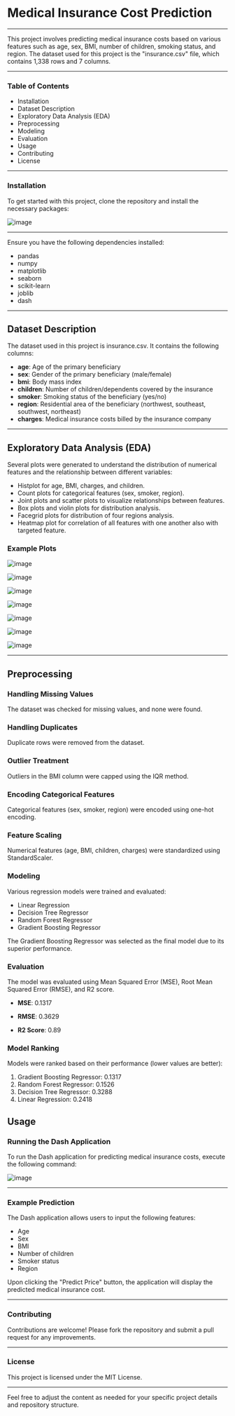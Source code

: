# Medical Insurance Cost Prediction

______________________________________________________________________________________________

This project involves predicting medical insurance costs based on various features such as age, sex, BMI, number of children, smoking status, and region. The dataset used for this project is the "insurance.csv" file, which contains 1,338 rows and 7 columns.
______________________________________________________________________________________________

### Table of Contents
* Installation
* Dataset Description
* Exploratory Data Analysis (EDA)
* Preprocessing
* Modeling
* Evaluation
* Usage
* Contributing
* License
______________________________________________________________________________________________

### Installation

To get started with this project, clone the repository and install the necessary packages:

![image](https://github.com/walidad007/Medical-Insurance-Cost-Prediction/assets/122018653/1e2743e5-080a-4f36-b6da-8ee977319dba)
______________________________________________________________________________________________

Ensure you have the following dependencies installed:

* pandas
* numpy
* matplotlib
* seaborn
* scikit-learn
* joblib
* dash
______________________________________________________________________________________________
  
## Dataset Description

The dataset used in this project is insurance.csv. It contains the following columns:

* **age**: Age of the primary beneficiary
* **sex**: Gender of the primary beneficiary (male/female)
* **bmi**: Body mass index
* **children**: Number of children/dependents covered by the insurance
* **smoker**: Smoking status of the beneficiary (yes/no)
* **region**: Residential area of the beneficiary (northwest, southeast, southwest, northeast)
* **charges**: Medical insurance costs billed by the insurance company
______________________________________________________________________________________________

## Exploratory Data Analysis (EDA)

Several plots were generated to understand the distribution of numerical features and the relationship between different variables:

* Histplot for age, BMI, charges, and children.
* Count plots for categorical features (sex, smoker, region).
* Joint plots and scatter plots to visualize relationships between features.
* Box plots and violin plots for distribution analysis.
* Facegrid plots for distribution of four regions analysis.
* Heatmap plot for correlation of all features with one another also with targeted feature.
  
### Example Plots

![image](https://github.com/walidad007/Medical-Insurance-Cost-Prediction/assets/122018653/bbd78cfd-1f45-4132-bea5-a5cc16215b13)

![image](https://github.com/walidad007/Medical-Insurance-Cost-Prediction/assets/122018653/c0109039-37fa-4734-8539-5e3fd0319cb6)

![image](https://github.com/walidad007/Medical-Insurance-Cost-Prediction/assets/122018653/179391d2-9710-4ab5-a181-638127b3eb40)

![image](https://github.com/walidad007/Medical-Insurance-Cost-Prediction/assets/122018653/82b8a3ee-3867-44de-bb61-90cefffc5294)

![image](https://github.com/walidad007/Medical-Insurance-Cost-Prediction/assets/122018653/cc4d5b13-0e54-4428-b9f0-2312d02f989c)

![image](https://github.com/walidad007/Medical-Insurance-Cost-Prediction/assets/122018653/b4588ab2-a4cd-4f2e-8547-0136a02accf4)

![image](https://github.com/walidad007/Medical-Insurance-Cost-Prediction/assets/122018653/a93b6840-bc1f-4279-adec-354742dfd1af)



______________________________________________________________________________________________

## Preprocessing

### Handling Missing Values
The dataset was checked for missing values, and none were found.

### Handling Duplicates
Duplicate rows were removed from the dataset.

### Outlier Treatment
Outliers in the BMI column were capped using the IQR method.

### Encoding Categorical Features
Categorical features (sex, smoker, region) were encoded using one-hot encoding.

### Feature Scaling
Numerical features (age, BMI, children, charges) were standardized using StandardScaler.

### Modeling
Various regression models were trained and evaluated:

* Linear Regression
* Decision Tree Regressor
* Random Forest Regressor
* Gradient Boosting Regressor

The Gradient Boosting Regressor was selected as the final model due to its superior performance.

### Evaluation

The model was evaluated using Mean Squared Error (MSE), Root Mean Squared Error (RMSE), and R2 score.

* **MSE**: 0.1317
  
* **RMSE**: 0.3629

* **R2 Score**: 0.89


### Model Ranking

Models were ranked based on their performance (lower values are better):

1. Gradient Boosting Regressor: 0.1317
2. Random Forest Regressor: 0.1526
3. Decision Tree Regressor: 0.3288
4. Linear Regression: 0.2418

## Usage
### Running the Dash Application
To run the Dash application for predicting medical insurance costs, execute the following command:

![image](https://github.com/walidad007/Medical-Insurance-Cost-Prediction/assets/122018653/231808da-7edc-4563-bdee-71f2378a6a94)

______________________________________________________________________________________________
### Example Prediction

The Dash application allows users to input the following features:

* Age
* Sex
* BMI
* Number of children
* Smoker status
* Region

Upon clicking the "Predict Price" button, the application will display the predicted medical insurance cost.

______________________________________________________________________________________________
### Contributing
Contributions are welcome! Please fork the repository and submit a pull request for any improvements.
______________________________________________________________________________________________
### License
This project is licensed under the MIT License.

______________________________________________________________________________________________
Feel free to adjust the content as needed for your specific project details and repository structure.
